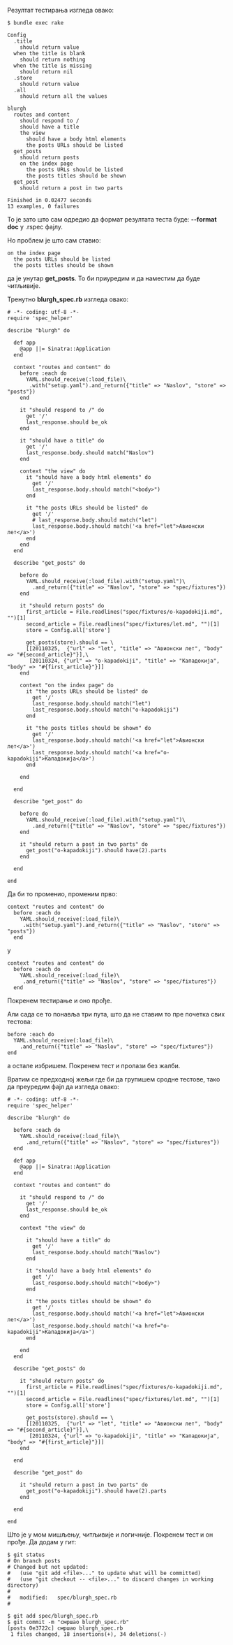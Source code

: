 
Резултат тестирања изгледа овако:

    $ bundle exec rake

    Config
      .title
        should return value
      when the title is blank
        should return nothing
      when the title is missing
        should return nil
      .store
        should return value
      .all
        should return all the values
     
    blurgh
      routes and content
        should respond to /
        should have a title
        the view
          should have a body html elements
          the posts URLs should be listed
      get_posts
        should return posts
        on the index page
          the posts URLs should be listed
          the posts titles should be shown
      get_post
        should return a post in two parts
     
    Finished in 0.02477 seconds
    13 examples, 0 failures
    
То је зато што сам одредио да формат резултата теста буде: **--format
doc** у .rspec фајлу.

Но проблем је што сам ставио:

    on the index page
      the posts URLs should be listed
      the posts titles should be shown

да је унутар **get_posts**. То би приуредим и да наместим да буде читљивије.

Тренутно **blurgh_spec.rb** изгледа овако:

    # -*- coding: utf-8 -*-
    require 'spec_helper'
     
    describe "blurgh" do
     
      def app
        @app ||= Sinatra::Application
      end
     
      context "routes and content" do
        before :each do
          YAML.should_receive(:load_file)\
           .with("setup.yaml").and_return({"title" => "Naslov", "store" => "posts"})
        end
     
        it "should respond to /" do
          get '/'
          last_response.should be_ok
        end
     
        it "should have a title" do
          get '/'
          last_response.body.should match("Naslov")
        end
     
        context "the view" do
          it "should have a body html elements" do
            get '/'
            last_response.body.should match("<body>")
          end
     
          it "the posts URLs should be listed" do
            get '/'
            # last_response.body.should match("let")
            last_response.body.should match('<a href="let">Авионски лет</a>')
          end
        end
      end
     
      describe "get_posts" do
     
        before do
          YAML.should_receive(:load_file).with("setup.yaml")\
            .and_return({"title" => "Naslov", "store" => "spec/fixtures"})
        end
     
        it "should return posts" do
          first_article = File.readlines("spec/fixtures/o-kapadokiji.md", "")[1]
          second_article = File.readlines("spec/fixtures/let.md", "")[1]
          store = Config.all['store']
     
          get_posts(store).should == \
          [[20110325,  {"url" => "let", "title" => "Авионски лет", "body" => "#{second_article}"}],\
           [20110324, {"url" => "o-kapadokiji", "title" => "Кападокија", "body" => "#{first_article}"}]]
        end
     
        context "on the index page" do
          it "the posts URLs should be listed" do
            get '/'
            last_response.body.should match("let")
            last_response.body.should match("o-kapadokiji")
          end
     
          it "the posts titles should be shown" do
            get '/'
            last_response.body.should match('<a href="let">Авионски лет</a>')
            last_response.body.should match('<a href="o-kapadokiji">Кападокија</a>')
          end
     
        end
     
      end
     
      describe "get_post" do
     
        before do
          YAML.should_receive(:load_file).with("setup.yaml")\
            .and_return({"title" => "Naslov", "store" => "spec/fixtures"})
        end
     
        it "should return a post in two parts" do
          get_post("o-kapadokiji").should have(2).parts
        end
     
      end
     
    end

Да би то променио, променим прво:

    context "routes and content" do
      before :each do
        YAML.should_receive(:load_file)\
         .with("setup.yaml").and_return({"title" => "Naslov", "store" => "posts"})
      end

у 

    context "routes and content" do
      before :each do
        YAML.should_receive(:load_file)\
         .and_return({"title" => "Naslov", "store" => "spec/fixtures"})
      end      

Покренем тестирање и оно прође.

Али сада се то понавља три пута, што да не ставим то пре почетка свих
тестова:

    before :each do
      YAML.should_receive(:load_file)\
        .and_return({"title" => "Naslov", "store" => "spec/fixtures"})
    end

а остале избришем. Покренем тест и пролази без жалби.

Вратим се предходној жељи где би да групишем сродне тестове, тако да
преуредим фајл да изгледа овако:


    # -*- coding: utf-8 -*-
    require 'spec_helper'
     
    describe "blurgh" do
     
      before :each do
        YAML.should_receive(:load_file)\
          .and_return({"title" => "Naslov", "store" => "spec/fixtures"})
      end
     
      def app
        @app ||= Sinatra::Application
      end
     
      context "routes and content" do
     
        it "should respond to /" do
          get '/'
          last_response.should be_ok
        end
     
        context "the view" do
     
          it "should have a title" do
            get '/'
            last_response.body.should match("Naslov")
          end
     
          it "should have a body html elements" do
            get '/'
            last_response.body.should match("<body>")
          end
     
          it "the posts titles should be shown" do
            get '/'
            last_response.body.should match('<a href="let">Авионски лет</a>')
            last_response.body.should match('<a href="o-kapadokiji">Кападокија</a>')
          end
     
        end
      end
     
      describe "get_posts" do
     
        it "should return posts" do
          first_article = File.readlines("spec/fixtures/o-kapadokiji.md", "")[1]
          second_article = File.readlines("spec/fixtures/let.md", "")[1]
          store = Config.all['store']
     
          get_posts(store).should == \
          [[20110325,  {"url" => "let", "title" => "Авионски лет", "body" => "#{second_article}"}],\
           [20110324, {"url" => "o-kapadokiji", "title" => "Кападокија", "body" => "#{first_article}"}]]
        end
     
      end
     
      describe "get_post" do
     
        it "should return a post in two parts" do
          get_post("o-kapadokiji").should have(2).parts
        end
     
      end
     
    end

Што је у мом мишљењу, читљивије и логичније. Покренем тест и он
прође. Да додам у гит:

    $ git status
    # On branch posts
    # Changed but not updated:
    #   (use "git add <file>..." to update what will be committed)
    #   (use "git checkout -- <file>..." to discard changes in working directory)
    #
    #	modified:   spec/blurgh_spec.rb
    #
     
    $ git add spec/blurgh_spec.rb 
    $ git commit -m "смршао blurgh_spec.rb"
    [posts 0e3722c] смршао blurgh_spec.rb
     1 files changed, 18 insertions(+), 34 deletions(-)

     

